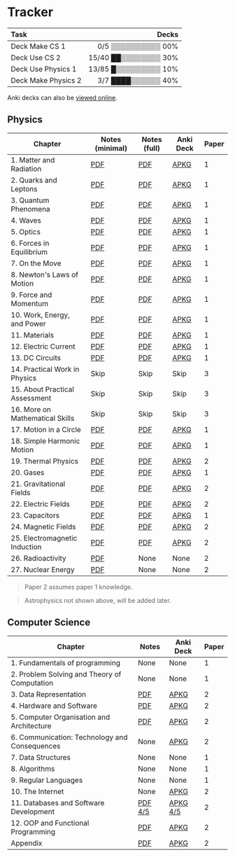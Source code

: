 # Tracker

|Task|Decks|
|:---|---:|
|Deck Make CS 1|0/5 ▒▒▒▒▒▒▒▒▒▒ 00%|
|Deck Use CS 2|15/40 ██▒▒▒▒▒▒▒▒ 30%|
|Deck Use Physics 1|13/85 █▒▒▒▒▒▒▒▒▒ 10%|
|Deck Make Physics 2|3/7 ████▒▒▒▒▒▒ 40%|

Anki decks can also be [viewed online](https://siriusmart.github.io/anki).

## Physics

|Chapter|Notes (minimal)|Notes (full)|Anki Deck|Paper|
|---|---|---|---|---|
|1. Matter and Radiation|[PDF](./Minimal/Physics/1/1_matter-and-radiation.pdf)|[PDF](./Full/Physics/1/1_matter-and-radiation.pdf)|[APKG](./Decks/Physics/1_particles-and-radiation.apkg)|1|
|2. Quarks and Leptons|[PDF](./Minimal/Physics/2/2_quarks-and-leptons.pdf)|[PDF](./Full/Physics/2/2_quarks-and-leptons.pdf)|[APKG](./Decks/Physics/2_quarks-and-leptons.apkg)|1|
|3. Quantum Phenomena|[PDF](./Minimal/Physics/3/3_quantum-phenomena.pdf)|[PDF](./Full/Physics/3/3_quantum-phenomena.pdf)|[APKG](./Decks/Physics/3_quantum-phenomena.apkg)|1|
|4. Waves|[PDF](./Minimal/Physics/4/4_waves.pdf)|[PDF](./Full/Physics/4/4_waves.pdf)|[APKG](./Decks/Physics/4_waves.apkg)|1|
|5. Optics|[PDF](./Minimal/Physics/5/5_optics.pdf)|[PDF](./Full/Physics/5/5_optics.pdf)|[APKG](./Decks/Physics/5_optics.apkg)|1|
|6. Forces in Equilibrium|[PDF](./Minimal/Physics/6/6_forces-in-equilibrium.pdf)|[PDF](./Full/Physics/6/6_forces-in-equilibrium.pdf)|[APKG](./Decks/Physics/6_forces-in-equilibrium.apkg)|1|
|7. On the Move|[PDF](./Minimal/Physics/7/7_on-the-move.pdf)|[PDF](./Full/Physics/7/7_on-the-move.pdf)|[APKG](./Decks/Physics/7_on-the-move.apkg)|1|
|8. Newton's Laws of Motion|[PDF](./Minimal/Physics/8/8_newtons-laws-of-motion.pdf)|[PDF](./Full/Physics/8/8_newtons-laws-of-motion.pdf)|[APKG](./Decks/Physics/8_newtons-laws-of-motion.apkg)|1|
|9. Force and Momentum|[PDF](./Minimal/Physics/9/9_force-and-momentum.pdf)|[PDF](./Full/Physics/9/9_force-and-momentum.pdf)|[APKG](./Decks/Physics/9_force-and-momentum.apkg)|1|
|10. Work, Energy, and Power|[PDF](./Minimal/Physics/10/10_work-energy-and-power.pdf)|[PDF](./Full/Physics/10/10_work-energy-and-power.pdf)|[APKG](./Decks/Physics/10_work-energy-and-power.apkg)|1|
|11. Materials|[PDF](./Minimal/Physics/11/11_materials.pdf)|[PDF](./Full/Physics/11/11_materials.pdf)|[APKG](./Decks/Physics/11_materials.apkg)|1|
|12. Electric Current|[PDF](./Minimal/Physics/12/12_electric-current.pdf)|[PDF](./Full/Physics/12/12_electric-current.pdf)|[APKG](./Decks/Physics/12_electric-current.apkg)|1|
|13. DC Circuits|[PDF](./Minimal/Physics/13/13_direct-current-circuit.pdf)|[PDF](./Full/Physics/13/13_direct-current-circuits.pdf)|[APKG](./Decks/Physics/13_direct-current-circuits.apkg)|1|
|14. Practical Work in Physics|Skip|Skip|Skip|3|
|15. About Practical Assessment|Skip|Skip|Skip|3|
|16. More on Mathematical Skills|Skip|Skip|Skip|3|
|17. Motion in a Circle|[PDF](./Minimal/Physics/17/17_motion-in-a-circle.pdf)|[PDF](./Full/Physics/17/17_motion-in-a-circle.pdf)|[APKG](./Decks/Physics/17_motion-in-a-circle.apkg)|1|
|18. Simple Harmonic Motion|[PDF](./Minimal/Physics/18/18_simple-harmonic-motion.pdf)|[PDF](./Full/Physics/18/18_simple-harmonic-motion.pdf)|[APKG](./Decks/Physics/18_simple-harmonic-motion.apkg)|1|
|19. Thermal Physics|[PDF](./Minimal/Physics/19/19_thermal-physics.pdf)|[PDF](./Full/Physics/19/19_thermal-physics.pdf)|[APKG](./Decks/Physics/19_thermal-physics.apkg)|2|
|20. Gases|[PDF](./Minimal/Physics/20/20_gases.pdf)|[PDF](./Full/Physics/20/20_gases.pdf)|[APKG](./Decks/Physics/20_gases.apkg)|1|
|21. Gravitational Fields|[PDF](./Minimal/Physics/21/21_gravitational-fields.pdf)|[PDF](./Full/Physics/21/21_gravitational-fields.pdf)|[APKG](./Decks/Physics/21_gravitational-fields.apkg)|2|
|22. Electric Fields|[PDF](./Minimal/Physics/22/22_electric-fields.pdf)|[PDF](./Decks/Physics/22_electric-fields.apkg)|[APKG](./Decks/Physics/22_electric-fields.apkg)|2|
|23. Capacitors|[PDF](./Minimal/Physics/23/23_capacitors.pdf)|[PDF](./Full/Physics/23/23_capacitors.pdf)|[APKG](./Decks/Physics/23_capacitors.apkg)|1|
|24. Magnetic Fields|[PDF](./Minimal/Physics/24/24_magnetic-fields.pdf)|[PDF](./Full/Physics/24/24_magnetic-fields.pdf)|[APKG](./Decks/Physics/24_magnetic-fields.apkg)|2|
|25. Electromagnetic Induction|[PDF](./Minimal/Physics/25/25_electromagnetic-induction.pdf)|[PDF](./Full/Physics/25/25_electromagnetic-induction.pdf)|[APKG](./Decks/Physics/25_electromagnetic-induction.apkg)|2|
|26. Radioactivity|[PDF](./Minimal/Physics/26/26_radioactivity.pdf)|None|None|2|
|27. Nuclear Energy|[PDF](./Minimal/Physics/27/27_nuclear-energy.pdf)|None|None|2|

> Paper 2 assumes paper 1 knowledge.

> Astrophysics not shown above, will be added later.

## Computer Science

|Chapter|Notes|Anki Deck|Paper|
|---|---|---|---|
|1. Fundamentals of programming|None|None|1|
|2. Problem Solving and Theory of Computation|None|None|1|
|3. Data Representation|[PDF](./Minimal/CS/3/sec-3_data-representation.pdf)|[APKG](./Decks/CS/3_data-representation.apkg)|2|
|4. Hardware and Software|[PDF](./Minimal/CS/4/sec-4_hardware-and-software.pdf)|[APKG](./Decks/CS/4_hardware-and-software.apkg)|2|
|5. Computer Organisation and Architecture|[PDF](./Minimal/CS/5/sec-5_computer-organisation-and-architecture.pdf)|[APKG](./Decks/CS/5_computer-organisation-and-architecture.apkg)|2|
|6. Communication: Technology and Consequences|None|[APKG](./Decks/CS/6_communication-technology-and-consequences.apkg)|2|
|7. Data Structures|None|None|1|
|8. Algorithms|None|None|1|
|9. Regular Languages|None|None|1|
|10. The Internet|None|[APKG](./Decks/CS/10_the-internet.apkg)|2|
|11. Databases and Software Development|[PDF 4/5](./Minimal/CS/11/sec-11_databases-and-software-development.pdf)|[APKG 4/5](./Decks/CS/11_databases-and-software-development.apkg)|2|
|12. OOP and Functional Programming|[PDF](./Minimal/CS/12/sec-12_oop-and-functional-programming.pdf)|[APKG](./Decks/CS/12_oop-and-functioal-programming.apkg)|2|
|Appendix|[PDF](./Minimal/CS/appendix/appendix.pdf)|[APKG](./Decks/CS/appendix.apkg)|2|
